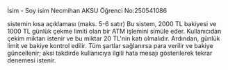  İsim - Soy isim Necmihan AKSU
Öğrenci No:250541086

sistemin kısa açıklaması (maks. 5-6 satır) Bu sistem, 2000 TL bakiyesi ve 1000 TL günlük çekme limiti olan bir ATM işlemini simüle eder. Kullanıcıdan çekim miktarı istenir ve bu miktar 20 TL'nin katı olmalıdır. Ardından, günlük limit ve bakiye kontrol edilir. Tüm şartlar sağlanırsa para verilir ve bakiye güncellenir; aksi takdirde kullanıcıya ilgili hata mesajı gösterilerek tekrar denemesi istenir.
